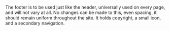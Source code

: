 The footer is to be used just like the header, universally used on every page, and will not vary at all. No changes can be made to this, even spacing, it should remain uniform throughout the site. It holds copyright, a small icon, and a secondary navigation.
